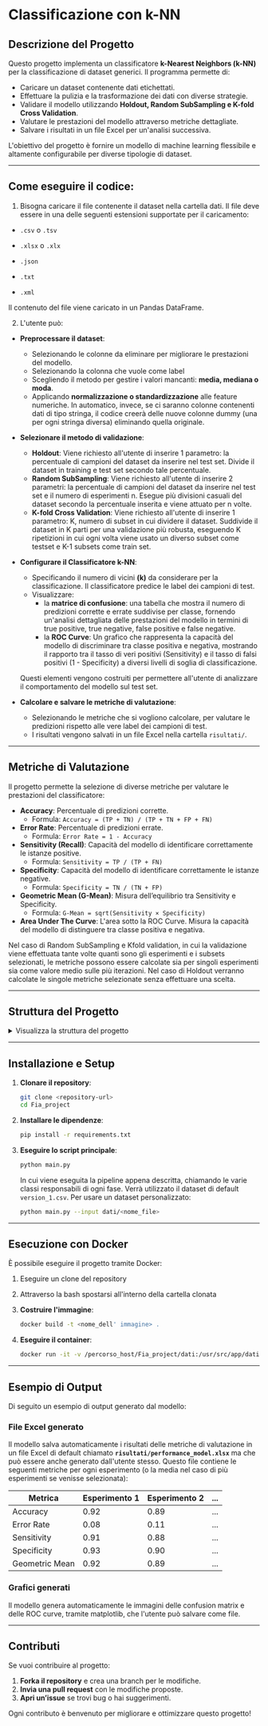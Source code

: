 # Classificazione con k-NN

## Descrizione del Progetto

Questo progetto implementa un classificatore **k-Nearest Neighbors (k-NN)** per la classificazione di dataset generici. Il programma permette di:
- Caricare un dataset contenente dati etichettati.
- Effettuare la pulizia e la trasformazione dei dati con diverse strategie.
- Validare il modello utilizzando **Holdout, Random SubSampling e K-fold Cross Validation**.
- Valutare le prestazioni del modello attraverso metriche dettagliate.
- Salvare i risultati in un file Excel per un'analisi successiva.

L'obiettivo del progetto è fornire un modello di machine learning flessibile e altamente configurabile per diverse tipologie di dataset.

---

## Come eseguire il codice:

1. Bisogna caricare il file contenente il dataset nella cartella dati. Il file deve essere in una delle seguenti estensioni supportate per il caricamento:
- `.csv` o `.tsv`

- `.xlsx` o `.xlx`

- `.json`

- `.txt`

- `.xml`

Il contenuto del file viene caricato in un Pandas DataFrame.

2. L'utente può:

- **Preprocessare il dataset**:
   - Selezionando le colonne da eliminare per migliorare le prestazioni del modello.
   - Selezionando la colonna che vuole come label
   - Scegliendo il metodo per gestire i valori mancanti: **media, mediana o moda**.
   - Applicando **normalizzazione o standardizzazione** alle feature numeriche.
In automatico, invece, se ci saranno colonne contenenti dati di tipo stringa, il codice creerà delle nuove colonne dummy (una per ogni stringa diversa) eliminando quella originale.
   

- **Selezionare il metodo di validazione**:
   - **Holdout**: Viene richiesto all'utente di inserire 1 parametro: la percentuale di campioni del dataset da inserire nel test set. Divide il dataset in training e test set secondo tale percentuale.
   - **Random SubSampling**: Viene richiesto all'utente di inserire 2 parametri: la percentuale di campioni del dataset da inserire nel test set e il numero di esperimenti n. Esegue più divisioni casuali del dataset secondo la percentuale inserita e viene attuato per n volte.
   - **K-fold Cross Validation**: Viene richiesto all'utente di inserire 1 parametro: K, numero di subset in cui dividere il dataset. Suddivide il dataset in K parti per una validazione più robusta, eseguendo K ripetizioni in cui ogni volta viene usato un diverso subset come testset e K-1 subsets come train set.

- **Configurare il Classificatore k-NN**:
   - Specificando il numero di vicini **(k)** da considerare per la classificazione. Il classificatore predice le label dei campioni di test. 
   - Visualizzare:
       - la **matrice di confusione**: una tabella che mostra il numero di predizioni corrette e errate suddivise per classe, fornendo un'analisi dettagliata delle prestazioni del modello in termini di true positive, true negative, false positive e false negative.
       - la **ROC Curve**: Un grafico che rappresenta la capacità del modello di discriminare tra classe positiva e negativa, mostrando il rapporto tra il tasso di veri positivi (Sensitivity) e il tasso di falsi positivi (1 - Specificity) a diversi livelli di soglia di classificazione.

    Questi elementi vengono costruiti per permettere all'utente di analizzare il comportamento del modello sul test set.

- **Calcolare e salvare le metriche di valutazione**:
   - Selezionando le metriche che si vogliono calcolare, per valutare le predizioni rispetto alle vere label dei campioni di test.
   - I risultati vengono salvati in un file Excel nella cartella `risultati/`.

---

## Metriche di Valutazione

Il progetto permette la selezione di diverse metriche per valutare le prestazioni del classificatore:

- **Accuracy**: Percentuale di predizioni corrette.
  - Formula: `Accuracy = (TP + TN) / (TP + TN + FP + FN)`
- **Error Rate**: Percentuale di predizioni errate.
  - Formula: `Error Rate = 1 - Accuracy`
- **Sensitivity (Recall)**: Capacità del modello di identificare correttamente le istanze positive.
  - Formula: `Sensitivity = TP / (TP + FN)`
- **Specificity**: Capacità del modello di identificare correttamente le istanze negative.
  - Formula: `Specificity = TN / (TN + FP)`
- **Geometric Mean (G-Mean)**: Misura dell’equilibrio tra Sensitivity e Specificity.
  - Formula: `G-Mean = sqrt(Sensitivity × Specificity)`
- **Area Under The Curve**: L'area sotto la ROC Curve. Misura la capacità del modello di distinguere tra classe positiva e negativa.

Nel caso di Random SubSampling e Kfold validation, in cui la validazione viene effettuata tante volte quanti sono gli esperimenti e i subsets selezionati, le metriche possono essere calcolate sia per singoli esperimenti sia come valore medio sulle più iterazioni. Nel caso di Holdout verranno calcolate le singole metriche selezionate senza effettuare una scelta. 

---

## Struttura del Progetto

<details>
  <summary>Visualizza la struttura del progetto</summary>

  ```plaintext
  📂 Fia_project
|
├── 📂 dati
|   ├── version_1.csv
|   ├── version_2.xlsx
|   ├── version_3.txt
|   ├── version_4.json
|   ├── version_5.tsv
|
├── 📂 risultati
|   ├── perfromance_model.xlsx
|
├── 📂 scripts
|
|   ├── 📂 data_preprocessing 
|   |   ├── 📂 loader
|   |   |   ├── classe_loader.py
|   |   |   ├── csv_loader.py
|   |   |   ├── Excel_loader.py
|   |   |   ├── factory_loader.py
|   |   |   ├── json_loader.py
|   |   |   ├── txt_loader.py
|   |   |   ├── xml_loader.py
|   |   ├── 📂 pulizia_dataset
|   |   |   ├── pulizia_dataset.py
|   |   ├── 📂 Target_Features
|   |   |   ├── ClassLabel_Selector.py
|   |   
|   ├── 📂 KNN
|       ├── Classificatore_Knn.py
|
|   ├── 📂 Model_Evaluation
|   |   ├── 📂 Metrics
|   |   |   ├── Classe_Metriche.py
|   |   |   ├── visualizzazione_performance.py
|   |   
|   |   ├── 📂 Validation
|   |   |   ├── classe_validation.py
|   |   |   ├── Holdout_Class.py
|   |   |   ├── Kfold_Class.py
|   |   |   ├── Random_Subsampling_Class.py 
|
├── 📂 tests
|   ├── mock_interfaccia_utente.py
|   ├── mock_standardization.py
|   ├── test_Classificatore_KNN.py
|   ├── test_df_proc.py
|   ├── test_Kfold_2.py
|   ├── test_metriche.py
|   ├── test_standardization.py
|
├── .gitignore
|
├── Dockerfile
|
├── main.py
|
├── README.md
|
├── requirements.txt
  ```
</details>

---

## Installazione e Setup

1. **Clonare il repository**:
   ```sh
   git clone <repository-url>
   cd Fia_project
   ```
2. **Installare le dipendenze**:
   ```sh
   pip install -r requirements.txt
   ```
3. **Eseguire lo script principale**:
   ```sh
   python main.py
   ```
   In cui viene eseguita la pipeline appena descritta, chiamando le varie classi responsabili di ogni fase. Verrà utilizzato il dataset di default `version_1.csv`.
   Per usare un dataset personalizzato:
   ```sh
   python main.py --input dati/<nome_file>
   ```



---

## Esecuzione con Docker

È possibile eseguire il progetto tramite Docker:

1. Eseguire un clone del repository

2. Attraverso la bash spostarsi all'interno della cartella clonata

3. **Costruire l'immagine**:
   ```sh
   docker build -t <nome_dell' immagine> .
   ```
4. **Eseguire il container**:
   ```sh
   docker run -it -v /percorso_host/Fia_project/dati:/usr/src/app/dati -v /percorso_host/Fia_project/risultati:/usr/src/app/risultati <nome_dell'immagine> python main.py
   ```

---

## Esempio di Output
Di seguito un esempio di output generato dal modello:

### File Excel generato
Il modello salva automaticamente i risultati delle metriche di valutazione in un file Excel di default chiamato **`risultati/performance_model.xlsx`** ma che può essere anche generato dall'utente stesso. Questo file contiene le seguenti metriche per ogni esperimento (o la media nel caso di più esperimenti se venisse selezionata):

| Metrica        | Esperimento 1 | Esperimento 2 | ... |
|---------------|--------------|--------------|-----|
| Accuracy      | 0.92         | 0.89         | ... |
| Error Rate    | 0.08         | 0.11         | ... |
| Sensitivity   | 0.91         | 0.88         | ... |
| Specificity   | 0.93         | 0.90         | ... |
| Geometric Mean| 0.92         | 0.89         | ... |


### Grafici generati
Il modello genera automaticamente le immagini delle confusion matrix e delle ROC curve, tramite matplotlib, che l'utente può salvare come file.

---

## Contributi

Se vuoi contribuire al progetto:
1. **Forka il repository** e crea una branch per le modifiche.
2. **Invia una pull request** con le modifiche proposte.
3. **Apri un’issue** se trovi bug o hai suggerimenti.

Ogni contributo è benvenuto per migliorare e ottimizzare questo progetto!











